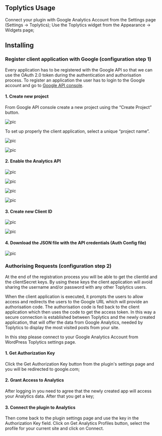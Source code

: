 ## Toplytics Usage

Connect your plugin with Google Analytics Account from the Settings page (Settings -> Toplytics); Use the Toplytics widget from the Appearance -> Widgets page;

## Installing

### Register client application with Google (configuration step 1)

Every application has to be registered with the Google API so that we can use the OAuth 2.0 token during the authentication and authorisation process. To register an application the user has to login to the Google account and go to [Google API console](https://console.developers.google.com/).

#### 1. Create new project

From Google API console create a new project using the “Create Project” button.

![pic](01-1-create-project.png)

To set up properly the client application, select a unique “project name”.

![pic](01-2-new-project.png)

![pic](01-3-go-to-credentials.png)

#### 2. Enable the Analytics API

![pic](02-1-select-project.png)

![pic](02-2-select-api.png)

![pic](02-3-analytics-api.png)

![pic](02-4-enable-analytics-api.png)

#### 3. Create new Client ID

![pic](03-1-credentials-setup.png)

![pic](03-2-credentials-setup2.png)

#### 4. Download the JSON file with the API credentials (Auth Config file)

![pic](04-1-download-json-file.png)

### Authorising Requests (configuration step 2)

At the end of the registration process you will be able to get the clientId and the clientSecret keys. By using these keys the client application will avoid sharing the username and/or password with any other Toplytics users.

When the client application is executed, it prompts the users to allow access and redirects the users to the Google URL which will provide an authorisation code. The authorisation code is fed back to the client application which then uses the code to get the access token. In this way a secure connection is established between Toplytics and the newly created application, that will offer the data from Google Analytics, needed by Toplytics to display the most visited posts from your site.

In this step please connect to your Google Analytics Account from WordPress Toplytics settings page.

#### 1. Get Authorization Key

Click the Get Authorization Key button from the plugin's settings page and you will be redirected to google.com;

#### 2. Grant Access to Analytics

After logging in you need to agree that the newly created app will access your Analytics data. After that you get a key;

#### 3. Connect the plugin to Analytics

Then come back to the plugin settings page and use the key in the Authorization Key field. Click on Get Analytics Profiles button, select the profile for your current site and click on Connect.

